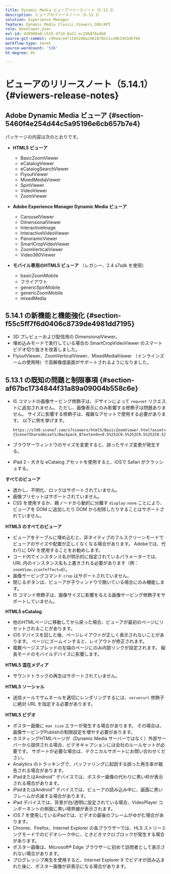 ```yaml
---
title: Dynamic Media ビューアリリースノート（5.13.1）
description: ビューアのリリースノート（5.13.1）
solution: Experience Manager
feature: Dynamic Media Classic,Viewers,SDK/API
role: Developer,User
exl-id: 4d9909a8-c515-4f2d-8a21-ec2968f6e4b8
source-git-commit: c99aac44711852d8ac661878e11ce0b19d3dbf60
workflow-type: tm+mt
source-wordcount: '536'
ht-degree: 0%

---
```


# ビューアのリリースノート（5.14.1）{#viewers-release-notes}

## Adobe Dynamic Media ビューア {#section-5460f4e254d44c5a95196e6cb657b7e4}

パッケージの内容は次のとおりです。

* **HTML5 ビューア**

   * BasicZoomViewer
   * eCatalogViewer
   * eCatalogSearchViewer
   * FlyoutViewer
   * MixedMediaViewer
   * SpinViewer
   * VideoViewer
   * ZoomViewer

* **Adobe Experience Manager Dynamic Media ビューア**

   * CarouselViewer
   * DimensionalViewer
   * InteractiveImage
   * InteractiveVideoViewer
   * PanoramicViewer
   * SmartCropVideoViewer
   * ZoomVerticalViewer
   * Video360Viewer

* **モバイル専用のHTML5 ビューア** （レガシー、2.4 s7sdk を使用）

   * basicZoomMobile
   * フライアウト
   * genericSpinMobile
   * genericZoomMobile
   * mixedMedia

## 5.14.1 の新機能と機能強化 {#section-f55c5ff7f6d0406c8739de4981dd7195}

* 3D プレビューおよび配信用の DimensionalViewer。
* 埋め込みモードで実行している場合の SmartCropVideoViewer のスマートビデオ切り抜きを改善しました。
* FlyoutViewer、ZoomVerticalViewer、MixedMediaViewer （インラインズームの使用時）で高解像度画面がサポートされるようになりました。

## 5.13.1 の既知の問題と制限事項 {#section-af67bc1734844f31a89a09004b558c6e}

* IS コマンドの画像サービング修飾子は、デザインによって `req=set` リクエストに追加されません。 ただし、画像表示にのみ影響する修飾子は問題ありません。 サイズに影響する修飾子は、複雑なアセットで使用する必要があります。 以下に例を挙げます。

  `https://s7d9.scene7.com/s7viewers/html5/BasicZoomViewer.html?asset= {Scene7SharedAssets/Backpack_B?extendn=0.5%252C0.5%252C0.5%252C0.5}`

* ブラウザーウィンドウのサイズを変更すると、誤ったサイズ変更が発生する。
* iPad 2 – 大きな eCatalog アセットを使用すると、iOSで Safari がクラッシュする。

**すべてのビューア**

* 透かし、不明化、ロックはサポートされていません。
* 画像プリセットはサポートされていません。
* CSS を使用するか、親ノードから動的に分離す `display:none` ことにより、ビューアを DOM に追加したり DOM から削除したりすることはサポートされていません。

**HTML5 のすべてのビューア**

* ビューアをテーブルに埋め込むと、非ネイティブのフルスクリーンモードでビューアのサイズや配置が正しくなくなる場合があります。 Adobeでは、代わりに DIV を使用することをお勧めします。
* コード内でインスタンス名が明示的に指定されているパラメーターでは、URL 内のインスタンス名も上書きされる必要があります（例：`zoomView.iconfeffect=0`）。
* 画像サービングコマンド `crop` はサポートされていません。
* 閉じるボタンは、ビューアが子ウィンドウで開いている場合にのみ機能します。
* IS コマンド修飾子は、画像サイズに影響を与える画像サービング修飾子をサポートしていません。

**HTML5 eCatalog**

* 他のHTMLページに移動してから戻った場合、ビューアが最初のページにリセットされることがあります。
* iOS デバイスを回した後、ページレイアウトが正しく表示されないことがあります。 ページにズームインすると、レイアウトが修正されます。
* 複数ページスプレッドの左端のページにのみ内部リンクが設定されます。 縦長モードのモバイルデバイスに影響します。

**HTML5 混在メディア**

* サウンドトラックの再生はサポートされていません。

**HTML5 ソーシャル**

* 送信メールでサムネールを適切にレンダリングするには、`serverurl` 修飾子に絶対 URL を指定する必要があります。

**HTML5 ビデオ**

* ポスター画像に `max size` エラーが発生する場合があります。 その場合は、画像サービングPublishの制限設定を増やす必要があります。
* ホスティングHTMLページが（Dynamic Media サーバーではなく）外部サーバーから提供される場合、ビデオキャプションには会社のルールセットが必要です。 サポートが必要な場合は、テクニカルサポートにお問い合わせください。
* Analytics のトラッキングで、バッファリングに起因する誤った再生率が報告される場合があります。
* iPadまたはAndroid™ デバイスでは、ポスター画像の代わりに黒い枠が表示される場合があります。
* iPadまたはAndroid™ デバイスでは、ビューアの読み込み中に、画面に黒いフレームが点滅する場合があります。
* iPad デバイスでは、背景が白/透明に設定されている場合、VideoPlayer コンポーネントの側面に黒い境界線が表示されます。
* iOS 7 を使用しているiPadでは、ビデオの最後のフレームがゆがむ場合があります。
* Chrome、Firefox、Internet Explorer の各ブラウザーでは、HLS ストリーミングモードでのビデオシーク中に、ときどきマクロブロックが発生する場合があります。
* ポスター画像は、Microsoft® Edge ブラウザーに初めて訪問者として表示されない場合があります。
* プログレッシブ再生を使用すると、Internet Explorer 9 でビデオが読み込まれた後に、ポスター画像が非表示になる場合があります。
